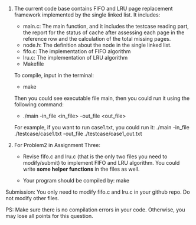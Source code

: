 1. The current code base contains FIFO and LRU page replacement framework implemented by the single linked list. It includes:
   - main.c: The main function, and it includes the testcase reading part, the report for the status of cache after assessing each page in the reference row and the calculation of the total missing pages.
   - node.h: The definition about the node in the single linked list.
   - fifo.c: The implementation of FIFO algorithm
   - lru.c: The implementation of LRU algorithm
   - Makefile

    To compile, input in the terminal:
    -  make

    Then you could see executable file main, then you could run it using the following command:
    - ./main -in_file <in_file> -out_file <out_file>
    
    For example, if you want to run case1.txt, you could run it: ./main -in_file ./testcase/case1.txt -out_file ./testcase/case1_out.txt

2. For Problem2 in Assignment Three:
    - Revise fifo.c and lru.c (that is the only two files you need to modify/submit) to implement FIFO and LRU algorithm. You could write **some helper functions** in the files as well. 

    - Your program should be compiled by:
    make

  Submission: You only need to modify fifo.c and lru.c in your github repo. Do not modify other files.

PS: Make sure there is no compilation errors in your code. Otherwise, you may lose all points for this question.
